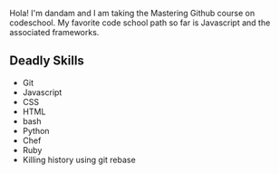 Hola!
I'm dandam and I am taking the Mastering Github course on codeschool.
My favorite code school path so far is Javascript and the associated frameworks.

## Deadly Skills

* Git
* Javascript
* CSS
* HTML
* bash
* Python
* Chef
* Ruby
* Killing history using git rebase